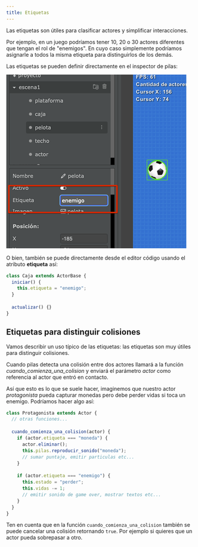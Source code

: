 ```yaml
---
title: Etiquetas
---
```


Las etiquetas son útiles para clasificar actores y simplificar interacciones.

Por ejemplo, en un juego podríamos tener 10, 20 o 30 actores diferentes que tengan el rol de "enemigos". En cuyo caso simplemente podríamos asignarle a todos la misma etiqueta para distinguirlos de los demás.

Las etiquetas se pueden definir directamente en el inspector de pilas:

![](imagenes/etiquetas/etiqueta_enemigo.png)

O bien, también se puede directamente desde el editor código usando el atributo **etiqueta** así:

```typescript
class Caja extends ActorBase {
  iniciar() {
    this.etiqueta = "enemigo";
  }

  actualizar() {}
}
```

## Etiquetas para distinguir colisiones

Vamos describir un uso típico de las etiquetas: las etiquetas son muy útiles para distinguir colisiones.

Cuando pilas detecta una colisión entre dos actores llamará a la función _cuando_comienza_una_colision_ y enviará el parámetro _actor_ como referencia al actor que entró en contacto.

Así que esto es lo que se suele hacer, imaginemos que nuestro actor _protagonista_ pueda capturar monedas pero debe perder vidas si toca un enemigo. Podríamos hacer algo así:

```typescript
class Protagonista extends Actor {
  // otras funciones...

  cuando_comienza_una_colision(actor) {
    if (actor.etiqueta === "moneda") {
      actor.eliminar();
      this.pilas.reproducir_sonido("moneda");
      // sumar puntaje, emitir particulas etc...
    }

    if (actor.etiqueta === "enemigo") {
      this.estado = "perder";
      this.vidas -= 1;
      // emitir sonido de game over, mostrar textos etc...
    }
  }
}
```

Ten en cuenta que en la función `cuando_comienza_una_colision` también se puede cancelar una colisión retornando `true`. Por ejemplo si quieres que un actor pueda sobrepasar a otro.
